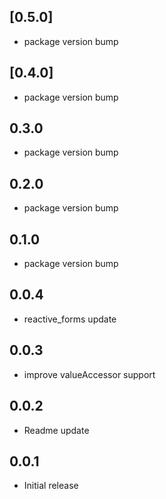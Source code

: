 ## [0.5.0]
* package version bump

## [0.4.0]
* package version bump

## 0.3.0
* package version bump

## 0.2.0
* package version bump

## 0.1.0
* package version bump

## 0.0.4
* reactive_forms update

## 0.0.3
* improve valueAccessor support

## 0.0.2
* Readme update

## 0.0.1
* Initial release
